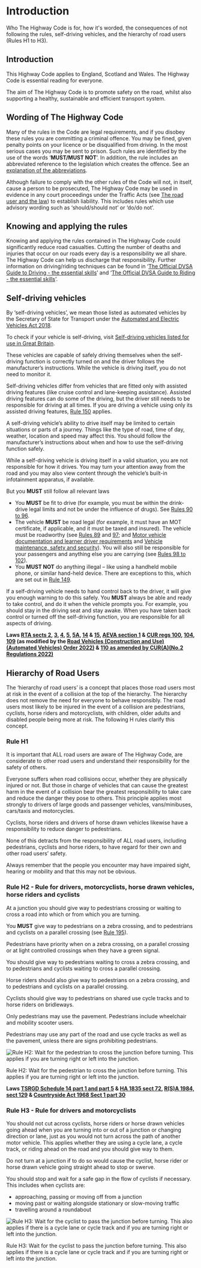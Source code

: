 Introduction
============

Who The Highway Code is for, how it's worded, the consequences of not following the rules, self-driving vehicles, and the hierarchy of road users (Rules H1 to H3).

Introduction
------------

This Highway Code applies to England, Scotland and Wales. The Highway Code is essential reading for everyone.

The aim of The Highway Code is to promote safety on the road, whilst also supporting a healthy, sustainable and efficient transport system.

Wording of The Highway Code
---------------------------

Many of the rules in the Code are legal requirements, and if you disobey these rules you are committing a criminal offence. You may be fined, given penalty points on your licence or be disqualified from driving. In the most serious cases you may be sent to prison. Such rules are identified by the use of the words ‘**MUST/MUST NOT**’. In addition, the rule includes an abbreviated reference to the legislation which creates the offence. See an [explanation of the abbreviations](/pages/annex-4-the-road-user-and-the-law.md#abbrev).

Although failure to comply with the other rules of the Code will not, in itself, cause a person to be prosecuted, The Highway Code may be used in evidence in any court proceedings under the Traffic Acts (see [The road user and the law](/pages/annex-4-the-road-user-and-the-law.md#roaduserlaw)) to establish liability. This includes rules which use advisory wording such as ‘should/should not’ or ‘do/do not’.

Knowing and applying the rules
------------------------------

Knowing and applying the rules contained in The Highway Code could significantly reduce road casualties. Cutting the number of deaths and injuries that occur on our roads every day is a responsibility we all share. The Highway Code can help us discharge that responsibility. Further information on driving/riding techniques can be found in ‘[The Official DVSA Guide to Driving - the essential skills](https://www.safedrivingforlife.info/shop/official-dvsa-guide-driving-essential-skills/)’ and ‘[The Official DVSA Guide to Riding - the essential skills](https://www.safedrivingforlife.info/shop/official-dvsa-guide-riding-essential-skills/)’.

Self-driving vehicles
---------------------

By ‘self-driving vehicles’, we mean those listed as automated vehicles by the Secretary of State for Transport under the [Automated and Electric Vehicles Act 2018](https://www.legislation.gov.uk/ukpga/2018/18/contents/enacted).

To check if your vehicle is self-driving, visit [Self-driving vehicles listed for use in Great Britain](/guidance/self-driving-vehicles-listed-for-use-in-great-britain).

These vehicles are capable of safely driving themselves when the self-driving function is correctly turned on and the driver follows the manufacturer’s instructions. While the vehicle is driving itself, you do not need to monitor it.

Self-driving vehicles differ from vehicles that are fitted only with assisted driving features (like cruise control and lane-keeping assistance). Assisted driving features can do some of the driving, but the driver still needs to be responsible for driving at all times. If you are driving a vehicle using only its assisted driving features, [Rule 150](/pages/general-rules-techniques-and-advice-for-all-drivers-and-riders-103-to-158.md#rule-150) applies.

A self-driving vehicle’s ability to drive itself may be limited to certain situations or parts of a journey. Things like the type of road, time of day, weather, location and speed may affect this. You should follow the manufacturer’s instructions about when and how to use the self-driving function safely.

While a self-driving vehicle is driving itself in a valid situation, you are not responsible for how it drives. You may turn your attention away from the road and you may also view content through the vehicle’s built-in infotainment apparatus, if available.

But you **MUST** still follow all relevant laws

* You **MUST** be fit to drive (for example, you must be within the drink-drive legal limits and not be under the influence of drugs). See [Rules 90 to 96](/pages/rules-for-drivers-and-motorcyclists-89-to-102.md#rule-90).
* The vehicle **MUST** be road legal (for example, it must have an MOT certificate, if applicable, and it must be taxed and insured). The vehicle must be roadworthy (see [Rules 89](/pages/rules-for-drivers-and-motorcyclists-89-to-102.md#rule-89) and [97](/pages/rules-for-drivers-and-motorcyclists-89-to-102.md#rule-97); and [Motor vehicle documentation and learner driver requirements](/pages/annex-3-motor-vehicle-documentation-and-learner-driver-requirements.md) and [Vehicle maintenance, safety and security](/pages/annex-6-vehicle-maintenance-safety-and-security.md)). You will also still be responsible for your passengers and anything else you are carrying (see [Rules 98 to 102](/pages/rules-for-drivers-and-motorcyclists-89-to-102.md#rule-98)).
* You **MUST NOT** do anything illegal – like using a handheld mobile phone, or similar hand-held device. There are exceptions to this, which are set out in [Rule 149](/pages/general-rules-techniques-and-advice-for-all-drivers-and-riders-103-to-158.md#rule-149).

If a self-driving vehicle needs to hand control back to the driver, it will give you enough warning to do this safely. You **MUST** always be able and ready to take control, and do it when the vehicle prompts you. For example, you should stay in the driving seat and stay awake. When you have taken back control or turned off the self-driving function, you are responsible for all aspects of driving.

**Laws [RTA sects 2](http://www.legislation.gov.uk/ukpga/1988/52/section/2), [3](http://www.legislation.gov.uk/ukpga/1988/52/section/3), [4](http://www.legislation.gov.uk/ukpga/1988/52/section/4), [5](http://www.legislation.gov.uk/ukpga/1988/52/section/5), [5A](https://www.legislation.gov.uk/ukpga/1988/52/section/5A), [14](https://www.legislation.gov.uk/ukpga/1988/52/section/14) & [15](https://www.legislation.gov.uk/ukpga/1988/52/section/15), [AEVA section 1](https://www.legislation.gov.uk/ukpga/2018/18/section/1) & [CUR regs 100](https://www.legislation.gov.uk/uksi/1986/1078/regulation/100/), [104](https://www.legislation.gov.uk/uksi/1986/1078/regulation/104/), [109](https://www.legislation.gov.uk/uksi/1986/1078/regulation/109/) (as modified by the [Road Vehicles (Construction and Use) (Automated Vehicles) Order 2022)](https://www.legislation.gov.uk/uksi/2022/470) & [110 as amended by CUR(A)(No.2 Regulations 2022)](https://www.legislation.gov.uk/uksi/2022/81/regulation/3/made#regulation-3-1-b)**

Hierarchy of Road Users
-----------------------

The ‘hierarchy of road users’ is a concept that places those road users most at risk in the event of a collision at the top of the hierarchy. The hierarchy does not remove the need for everyone to behave responsibly. The road users most likely to be injured in the event of a collision are pedestrians, cyclists, horse riders and motorcyclists, with children, older adults and disabled people being more at risk. The following H rules clarify this concept.

### Rule H1

It is important that ALL road users are aware of The Highway Code, are considerate to other road users and understand their responsibility for the safety of others.

Everyone suffers when road collisions occur, whether they are physically injured or not. But those in charge of vehicles that can cause the greatest harm in the event of a collision bear the greatest responsibility to take care and reduce the danger they pose to others. This principle applies most strongly to drivers of large goods and passenger vehicles, vans/minibuses, cars/taxis and motorcycles.

Cyclists, horse riders and drivers of horse drawn vehicles likewise have a responsibility to reduce danger to pedestrians.

None of this detracts from the responsibility of ALL road users, including pedestrians, cyclists and horse riders, to have regard for their own and other road users’ safety.

Always remember that the people you encounter may have impaired sight, hearing or mobility and that this may not be obvious.

### Rule H2 - Rule for drivers, motorcyclists, horse drawn vehicles, horse riders and cyclists

At a junction you should give way to pedestrians crossing or waiting to cross a road into which or from which you are turning.

You **MUST** give way to pedestrians on a zebra crossing, and to pedestrians and cyclists on a parallel crossing (see [Rule 195](/pages/using-the-road-159-to-203.md#rule-195)).

Pedestrians have priority when on a zebra crossing, on a parallel crossing or at light controlled crossings when they have a green signal.

You should give way to pedestrians waiting to cross a zebra crossing, and to pedestrians and cyclists waiting to cross a parallel crossing.

Horse riders should also give way to pedestrians on a zebra crossing, and to pedestrians and cyclists on a parallel crossing.

Cyclists should give way to pedestrians on shared use cycle tracks and to horse riders on bridleways.

Only pedestrians may use the pavement. Pedestrians include wheelchair and mobility scooter users.

Pedestrians may use any part of the road and use cycle tracks as well as the pavement, unless there are signs prohibiting pedestrians.

![Rule H2: Wait for the pedestrian to cross the junction before turning. This applies if you are turning right or left into the junction.](../images/the-highway-code-rule-h2.jpg)

Rule H2: Wait for the pedestrian to cross the junction before turning. This applies if you are turning right or left into the junction.

**Laws [TSRGD Schedule 14 part 1 and part 5](https://www.legislation.gov.uk/uksi/2016/362/schedule/14/made) & [HA 1835 sect 72](https://www.legislation.gov.uk/ukpga/Will4/5-6/50/section/72), [R(S)A 1984, sect 129](https://www.legislation.gov.uk/ukpga/1984/54/section/129) & [Countryside Act 1968 Sect 1 part 30](https://www.legislation.gov.uk/ukpga/1968/41/section/30)**

### Rule H3 - Rule for drivers and motorcyclists

You should not cut across cyclists, horse riders or horse drawn vehicles going ahead when you are turning into or out of a junction or changing direction or lane, just as you would not turn across the path of another motor vehicle. This applies whether they are using a cycle lane, a cycle track, or riding ahead on the road and you should give way to them.

Do not turn at a junction if to do so would cause the cyclist, horse rider or horse drawn vehicle going straight ahead to stop or swerve.

You should stop and wait for a safe gap in the flow of cyclists if necessary. This includes when cyclists are:

* approaching, passing or moving off from a junction
* moving past or waiting alongside stationary or slow-moving traffic
* travelling around a roundabout

![Rule H3: Wait for the cyclist to pass the junction before turning. This also applies if there is a cycle lane or cycle track and if you are turning right or left into the junction.](../images/the-highway-code-rule-h3.jpg)

Rule H3: Wait for the cyclist to pass the junction before turning. This also applies if there is a cycle lane or cycle track and if you are turning right or left into the junction.
